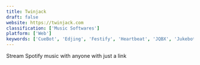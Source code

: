```yaml
---
title: Twinjack
draft: false 
website: https://twinjack.com
classification: ['Music Softwares']
platform: ['Web']
keywords: ['CueBot', 'Edjing', 'Festify', 'Heartbeat', 'JQBX', 'Jukebot', 'Lazyset', 'Listen Along', 'Play This', 'PlayVi', 'Playlist Machinery', 'Radiant', 'Songmash', 'Soundrobin', 'djay Pro for iPad', 'dubtrack.fm', 'we:fm']
---
```

Stream Spotify music with anyone with just a link